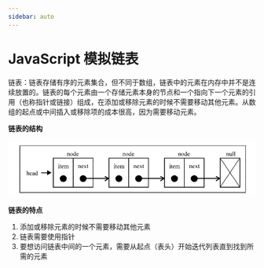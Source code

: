 ```yaml
---
sidebar: auto
---
```


# JavaScript 模拟链表

链表：链表存储有序的元素集合，但不同于数组，链表中的元素在内存中并不是连续放置的。链表的每个元素由一个存储元素本身的节点和一个指向下一个元素的引用（也称指针或链接）组成，在添加或移除元素的时候不需要移动其他元素。从数组的起点或中间插入或移除项的成本很高，因为需要移动元素。

**链表的结构**

![链表的结构图](./image/003001.png)

**链表的特点**

1.  添加或移除元素的时候不需要移动其他元素
1.  链表需要使用指针
1.  要想访问链表中间的一个元素，需要从起点（表头）开始迭代列表直到找到所需的元素
